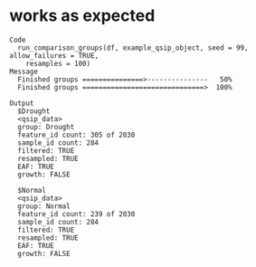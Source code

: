 # works as expected

    Code
      run_comparison_groups(df, example_qsip_object, seed = 99, allow_failures = TRUE,
        resamples = 100)
    Message
      Finished groups ===============>---------------   50%
      Finished groups ==============================>  100%
      
    Output
      $Drought
      <qsip_data>
      group: Drought
      feature_id count: 305 of 2030
      sample_id count: 284
      filtered: TRUE
      resampled: TRUE
      EAF: TRUE
      growth: FALSE
      
      $Normal
      <qsip_data>
      group: Normal
      feature_id count: 239 of 2030
      sample_id count: 284
      filtered: TRUE
      resampled: TRUE
      EAF: TRUE
      growth: FALSE
      

